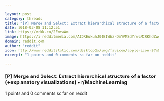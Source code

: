 ```yaml
---

layout: post
category: threads
title: "[P] Merge and Select: Extract hierarchical structure of a factor (+explanatory visualizations)"
date: 2018-03-08 11:12:51
link: https://vrhk.co/2FmvwWm
image: https://i.redditmedia.com/AIQREukuhJ04EIWhz-DmYVMSdYrwLMCRKhdZwei-8x8.jpg?w=320&s=2af24e9e7eacd9d4add5768375faea5f
domain: reddit.com
author: "reddit"
icon: http://www.redditstatic.com/desktop2x/img/favicon/apple-icon-57x57.png
excerpt: "1 points and 0 comments so far on reddit"

---
```


### [P] Merge and Select: Extract hierarchical structure of a factor (+explanatory visualizations) • r/MachineLearning

1 points and 0 comments so far on reddit